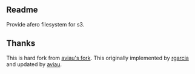 ## Readme

Provide afero filesystem for s3.

## Thanks

This is hard fork from [aviau's fork](https://github.com/aviau/afero/tree/7b0bef842088b37823dee622ef9c32b5d107ab13/).
This originally implemented by [rgarcia](https://github.com/rgarcia) and updated by [aviau](https://github.com/aviau).